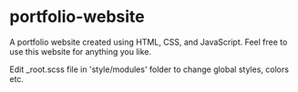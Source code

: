 # portfolio-website
A portfolio website created using HTML, CSS, and JavaScript. Feel free to use this website for anything you like.

Edit _root.scss file in 'style/modules' folder to change global styles, colors etc.
